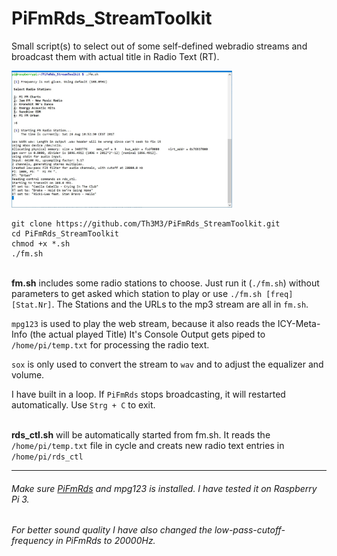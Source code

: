 # PiFmRds_StreamToolkit

Small script(s) to select out of some self-defined webradio streams and broadcast them with actual title in Radio Text (RT).

<img alt="console screenshot" src="https://raw.githubusercontent.com/Th3M3/PiFmRds_StreamToolkit/master/img/console.JPG" width="70%"/>


```
git clone https://github.com/Th3M3/PiFmRds_StreamToolkit.git
cd PiFmRds_StreamToolkit
chmod +x *.sh
./fm.sh
```

<br><b>fm.sh</b> includes some radio stations to choose. Just run it (`./fm.sh`) without parameters to get asked which station to play or use `./fm.sh [freq] [Stat.Nr]`.
The Stations and the URLs to the mp3 stream are all in `fm.sh`.

`mpg123` is used to play the web stream, because it also reads the ICY-Meta-Info (the actual played Title)
It's Console Output gets piped to `/home/pi/temp.txt` for processing the radio text.

`sox` is only used to convert the stream to `wav` and to adjust the equalizer and volume.

I have built in a loop. If `PiFmRds` stops broadcasting, it will restarted automatically.
Use `Strg + C` to exit.


<br><b>rds_ctl.sh</b> will be automatically started from fm.sh.
It reads the `/home/pi/temp.txt` file in cycle and creats new radio text entries in  `/home/pi/rds_ctl`

---
###### Make sure <a href="http://github.com/ChristopheJacquet/PiFmRds">PiFmRds</a> and mpg123 is installed. I have tested it on Raspberry Pi 3.
###### For better sound quality I have also changed the low-pass-cutoff-frequency in PiFmRds to 20000Hz.
